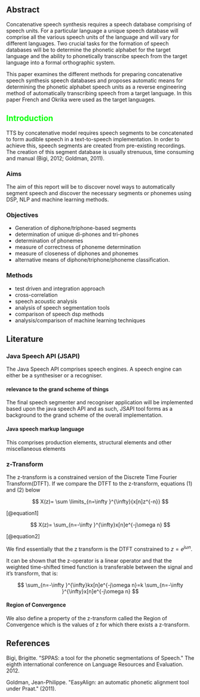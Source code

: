 



## Abstract
Concatenative speech synthesis requires a speech database comprising of speech units. For a particular language a unique speech database will comprise all the various speech units of the language and will vary for different languages. Two crucial tasks for the formation of speech databases will be to determine the phonetic alphabet for the target language and the ability to phonetically transcribe speech from the target language into a formal orthographic system.

This paper examines the different methods for preparing concatenative speech synthesis speech databases and proposes automatic means for determining the phonetic alphabet speech units as a reverse engineering method of automatically transcribing speech from a target language. In this paper French and Okrika were used as the target languages.


## <span style="color:00ff00">Introduction</span>
TTS by concatenative model requires speech segments to be concatenated to form audible speech in a text-to-speech implementation.  In order to achieve this, speech segments are created from pre-existing recordings.  The creation of this segment database is usually strenuous, time consuming and manual (Bigi, 2012; Goldman, 2011).


### Aims

The aim of this report will be to discover novel ways to automatically segment speech and discover the necessary segments or phonemes using DSP, NLP and machine learning methods.


### Objectives
- Generation of diphone/triphone-based segments
- determination of unique di-phones and tri-phones
- determination of phonemes
- measure of correctness of phoneme determination
- measure of closeness of diphones and phonemes
- alternative means of diphone/triphone/phoneme classification.

### Methods
- test driven and integration approach
- cross-correlation
- speech acoustic analysis
- analysis of speech segmentation tools
- comparison of speech dsp methods
- analysis/comparison of machine learning techniques


## Literature

### Java Speech API (JSAPI)

The Java Speech API comprises speech engines. A speech engine can either be a synthesiser or a recogniser.

#### relevance to the grand scheme of things

The final speech segmenter and recogniser application will be implemented based upon the java speech API and as such, JSAPI tool forms as a background to the grand scheme of the overall implementation. 


#### Java speech markup language

This comprises production elements, structural elements and other miscellaneous elements


### z-Transform

The z-transform is a constrained version of the Discrete Time Fourier
Transform(DTFT). If we compare the DTFT to the z-transform, equations (1) and
(2) below

$$
X(z)= \sum \limits_{n=\infty }^{\infty}{x[n]z^{-n}} 
$$

[@equation1]

$$
X(z)= \sum_{n=-\infty }^{\infty}x[n]e^{-j\omega n} 
$$

[@equation2]

We find essentially that the z transform is the DTFT constrained to
$z=e^{j\omega n}$.

It can be shown that the z-operator is a linear operator and that the weighted
time-shifted timed function is transferable between the signal and it’s
transform, that is:

$$
\sum_{n=-\infty }^{\infty}kx[n]e^{-j\omega n}=k \sum_{n=-\infty }^{\infty}x[n]e^{-j\omega n} 
$$

#### Region of Convergence

We also define a property of the z-transform called the Region of Convergence
which is the values of z for which there exists a z-transform.


## References

Bigi, Brigitte. "SPPAS: a tool for the phonetic segmentations of Speech." The eighth international conference on Language Resources and Evaluation. 2012.

Goldman, Jean-Philippe. "EasyAlign: an automatic phonetic alignment tool under Praat." (2011).

